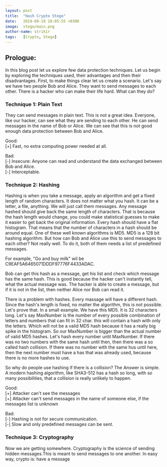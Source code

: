 ```yaml
---
layout: post
title:  "Hash Crypto Stego"
date:   2019-09-10 18:05:55 +0300
image:  stego/main.png
author-name: strik1r
tags:   [Crypto, Stego]
---
```



<h2>Prologue:</h2>
In this blog post let us explore few data protection techniques. Let us begin by exploring the techniques used, their advantages and then their disadvantages. First, to make things clear let us create a scenario. Let's say we have two people Bob and Alice. They want to send messages to each other. There is a hacker who can make their life hard. What can they do?


<h3>Technique 1: Plain Text</h3>
They can send messages in plain text. This is not a great idea. Everyone, like our hacker, can see what they are sending to each other. He can send messages in the name of Bob or Alice. We can see that this is not good enough data protection between Bob and Alice.

Good: <br>
[+] Fast, no extra computing power needed at all.<br>

Bad: <br>
[-] Insecure: Anyone can read and understand the data exchanged between Bob and Alice. <br>
[-] Interceptable.<br>

<h3>Technique 2: Hashing</h3>
Hashing is when you take a message, apply an algorithm and get a fixed length of random characters. It does not matter what you hash. It can be a letter, a file, anything. We will just call them messages. Any message hashed should give back the same length of characters. That is because the hash length would change, you could make statistical guesses to make it easier to get back the original information. Every hash should have a flat histogram. That means that the number of characters in a hash should be around equal. One of these well known algorithms is MD5. MD5 is a 128 bit hashing algorithm. But how can Bob and Alice use this to send messages to each other? Not really well. To do it, both of them needs a list of predefined messages. 

For example, "Go and buy milk" wil be C9EAF5A6465071DDDF97776F4433ADAC.

Bob can get this hash as a message, get his list and check which message has the same hash. This is good because the hacker can't instantly tell, what the actual message was. The hacker is able to create a message, but  if it is not in the list, then neither Alice nor Bob can read it.

There is a problem with hashes. Every massage will have a different hash. Since the hash's length is fixed, no matter the algorithm, this is not possible. Let's prove that. In a small example. We have this MD5. It is 32 characters long. Let's say MaxNumber is the number of every possible combination of letters and numbers that can fit in 32 char. this will contain a hash with only the letters. Which will not be a valid MD5 hash because it has a really big spike in the histogram. So our MaxNumber is bigger than the actual number of valid MD5 hashes. Let's hash every number until MaxNumber. If there was no two numbers with the same hash until then, then there was a so called hash collision. If there was no number with the same hus until here, then the next number must have a has that was already used, because there is no more hashes to use.

So why do people use hashing if there is a collision? The Answer is simple. A modern hashing algorithm, like SHA3-512 has a hash so long, with so many possibilities, that a collision is really unlikely to happen. 

Good: <br>
[+] Attacker can't see the messages <br>
[+] Attacker can't send messages in the name of someone else, if the messages list is unknown <br>

Bad:<br>
[-] Hashing is not for secure communication. <br>
[-] Slow and only predefined messages can be sent. <br>
 
<h3>Technique 3: Cryptography</h3>
Now we are getting somewhere. Cryptography is the science of sending hidden messages.This is meant to send messages to one another. In easy way, crypto is:
have a message <!-- add bullet points here>
get a key
make the message unreadable with the key
target will read the message with a key

Crypto messages does not need to have a fixed length, so no collision problem. It was intentionally written "a key" instead of "the key". Crypto can use one or two keys.

<h4>Pre-Shared Key</h4>
This is basically the one key crypto. Also called Symmetric Encryption. Think of it like this. Bob and Allice choose a key. Let's say it is "Password123". Not too secure but still something.  With this, the chosen algorithm will encrypt the message. As long as Alice and Bob know the password, they can read and send messages to each other. This is how your wifi works. You have a password, as long as you have the password you can log in to the router. Perfect. This is what we wanted. But still there are few problems. An attacker who knows the password, can read everything. Worst part about this is, that if an attacker records the encrypted messages for a long time, then when they find out the password, they can decrypt all messages from the past. Not something we want. If an attacker finds out the password, they can send any message in the name of Bob or Alice. Because the attacker can decrypt the messages from the past, we cannot send a new password in the same channel anymore. Alice and Bob needs to find a way to constantly change the password.


<h4>Two Key Cryptography</h4>
This type of encryption is called Asymmetric Encryption. From the title it is easy to figure out what this actually is. With the help of some really nice mathematical algorithms, you can create encryptions with two key. (If you want to read more about this, search how RSA or ECC algorithms works) One is for encrypting the other is for decrypting. Here is how this works. Bob creates a pair of keys. He keeps one and sends one to Alice. Alice does the same. Alice will create a Symmetric Encryption key and encrypt it with the key from Bob. Sends her key and the encrypted key to Bob. Now Bob and only Bob can decrypt the Symmetric Encryption key. With this Symmetric Encryption key they can now send messages to each other. After some time, one of them can just change the key, encrypt it and send it to the other. 

PICTURE

But wait. If Asymmetric Encryption is so secure, then why don't we just send messages with it. Why do we need symmetric encrytion at all? Simple. Symmetric encryption needs much less resources to do the encryption. It is really faster and uses less power.


Good: <br>
[+] Crypto and the methods built on them is the go to messaging solution. <br>
[+] No collusion <br>
[+] Mathematically impossible to crack most of the algorithms <br>

Bad: <br>
[-] Attacker can still see that you have encrypted communication which can make you suspicious. <br>

<h3>Steganography </h3>
To sum up steganography: Hidden Cryptography. The messages are hidden in a way that an observer cannot tell that you are sending messages. Let's see a few ways for that.

<h4>In text</h4>
This is a fun one. Not like the others, it needs some creativity.  Like when you read every starting letter of the sentences. Or this:


![original](/img/stego/forget.png)

<h4>In picture</h4>
Now let's get a more interesting one. How to put stuff into other pictures. Let's make it simple. I know that just using others program is not the best way, but for now, we will just go that way.
We will use steghide this time. It can hide information in images and audio files. It is really good because you have to give a password to hide your message in the file. For example: You have an image and you want to hide it inside another image, you will need a password to retrieve the original image. You can't tell if there is a hidden file inside the image. How to use it? Steghide has no gui so you can only use it from command line. 
    steghide embed -cf mainImage.jpg -ef hiddenImage
then you need to enter the password. To retrieve the image:  
    steghide extract -sf mainImage.jpg
then you need to enter the password. As you can see, you cannot tell in advance if there is something hidden in the image. If there is no file or the password is incorrect, steghide will just fail. That is all. 

From here, Bob will post the file, Alice will download it, know the password and extract the image. 

Here are two files, one is the original one is with a hidden picture.(try party ;))
[from](https://photographylife.com/news/nikon-d810-high-resolution-image-samples)
![original](/img/stego/original.jpg)
![stego](/img/stego/stego.jpg)

Good: <br>
[+] Attacker can't see the messages <br>
[+] Attacker can't send messages in the name of someone else, if the messages list is unknown<br>
[+] Attacker will not know that a message has been sent. <br>

Bad:<br>
[-] Slow <br>
[-] Need a pre-shared password.<br>

<h4>Finding steganography</h4>
To be honest, if someone uses a good stego method, it is really hard to find. Most of the times, the way stego users get caught, is if they have to original pictures with them. You can hash the two pictures and if the hashes are different, maybe you are dealing with a stego image. If you have access to the suspected stego users computer, and you find stego programs there, you can be sure they have some secrets.


<h2> Epilogue </h2>
Cryptography is essential in today's secure communication.The mathematics behind these algorithms, which was not part of this post, are fascinating. Steganography is in my opinion a fun way to hide things in plain site. Hope you enjoyed.


